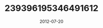 ---
title: "239396195346491612"
image: "2012-07-20 14.24.32 239396195346491612_46248401"
date: "2012-07-20"
type: "photo"
---